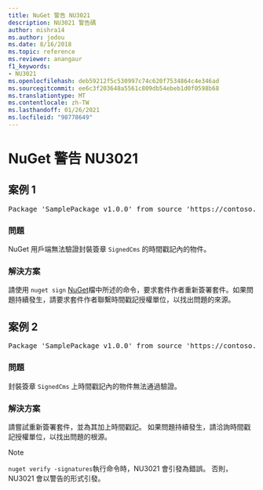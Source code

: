 ```yaml
---
title: NuGet 警告 NU3021
description: NU3021 警告碼
author: mishra14
ms.author: jodou
ms.date: 8/16/2018
ms.topic: reference
ms.reviewer: anangaur
f1_keywords:
- NU3021
ms.openlocfilehash: deb59212f5c530997c74c620f7534864c4e346ad
ms.sourcegitcommit: ee6c3f203648a5561c809db54ebeb1d0f0598b68
ms.translationtype: MT
ms.contentlocale: zh-TW
ms.lasthandoff: 01/26/2021
ms.locfileid: "98778649"
---
```

# <a name="nuget-warning-nu3021"></a>NuGet 警告 NU3021

## <a name="scenario-1"></a>案例 1

<pre>Package 'SamplePackage v1.0.0' from source 'https://contoso.com/index.json': The primary signature's timestamp signature validation failed.</pre>

### <a name="issue"></a>問題

NuGet 用戶端無法驗證封裝簽章 `SignedCms` 的時間戳記內的物件。


### <a name="solution"></a>解決方案

請使用 `nuget sign` [NuGet](../../create-packages/sign-a-package.md)檔中所述的命令，要求套件作者重新簽署套件。如果問題持續發生，請要求套件作者聯繫時間戳記授權單位，以找出問題的來源。



## <a name="scenario-2"></a>案例 2

<pre>Package 'SamplePackage v1.0.0' from source 'https://contoso.com/index.json': The timestamp signature validation failed.</pre>

### <a name="issue"></a>問題

封裝簽章 `SignedCms` 上時間戳記內的物件無法通過驗證。


### <a name="solution"></a>解決方案

請嘗試重新簽署套件，並為其加上時間戳記。 如果問題持續發生，請洽詢時間戳記授權單位，以找出問題的根源。


> [!Note]
> `nuget verify -signatures`執行命令時，NU3021 會引發為錯誤。 否則，NU3021 會以警告的形式引發。
